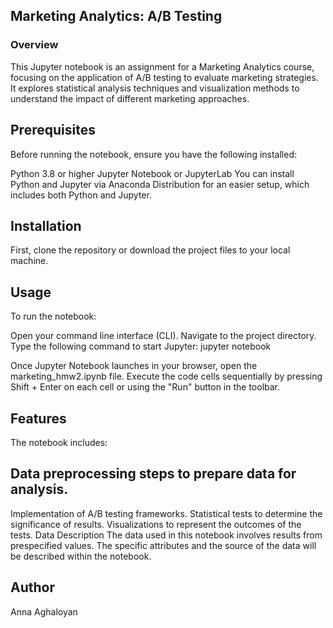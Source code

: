 ## Marketing Analytics: A/B Testing
### Overview
This Jupyter notebook is an assignment for a Marketing Analytics course, focusing on the application of A/B testing to evaluate marketing strategies. It explores statistical analysis techniques and visualization methods to understand the impact of different marketing approaches.

## Prerequisites
Before running the notebook, ensure you have the following installed:

Python 3.8 or higher
Jupyter Notebook or JupyterLab
You can install Python and Jupyter via Anaconda Distribution for an easier setup, which includes both Python and Jupyter.

## Installation
First, clone the repository or download the project files to your local machine.

## Usage
To run the notebook:

Open your command line interface (CLI).
Navigate to the project directory.
Type the following command to start Jupyter:
jupyter notebook

Once Jupyter Notebook launches in your browser, open the marketing_hmw2.ipynb file.
Execute the code cells sequentially by pressing Shift + Enter on each cell or using the "Run" button in the toolbar.
## Features
The notebook includes:

## Data preprocessing steps to prepare data for analysis.
Implementation of A/B testing frameworks.
Statistical tests to determine the significance of results.
Visualizations to represent the outcomes of the tests.
Data Description
The data used in this notebook involves results from prespecified values. The specific attributes and the source of the data will be described within the notebook.

## Author
Anna Aghaloyan
